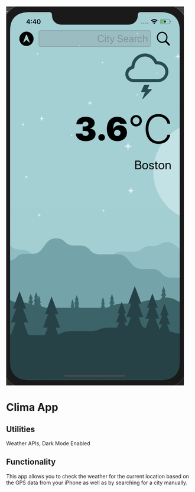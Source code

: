 ![AppImage](climaImageView.png)

#  Clima App

## Utilities

Weather APIs, Dark Mode Enabled

## Functionality

This app allows you to check the weather for the current location based on the GPS data from your iPhone as well as by searching for a city manually. 
